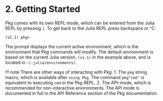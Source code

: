 # **2.** Getting Started

Pkg comes with its own REPL mode, which can be entered from the Julia REPL
by pressing `]`. To get back to the Julia REPL press backspace or ^C.

```
(v1.1) pkg>
```

The prompt displays the current active environment, which is the environment
that Pkg commands will modify. The default environment is based on the current
Julia version, `(v1.1)` in the example above, and is located in
`~/.julia/environments/`.

!!! note
    There are other ways of interacting with Pkg:
    1. The `pkg` string macro, which is available after `using Pkg`. The command
       `pkg"cmd"` is equivalent to executing `cmd` in the Pkg REPL.
    2. The API-mode, which is recommended for non-interactive
       environments. The API mode is documented in full in the API Reference section
       of the Pkg documentation.


